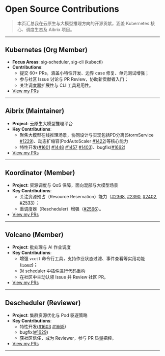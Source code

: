 # Open Source Contributions

> 本页汇总我在云原生与大模型推理方向的开源贡献，涵盖 Kubernetes 核心、调度生态及 Aibrix 项目。

---

## Kubernetes (Org Member)

- **Focus Areas**: sig-scheduler, sig-cli (kubectl)
- **Contributions**:
    - 提交 60+ PRs，涵盖小特性开发、边界 case 修复、单元测试增强；
    - 参与社区 Issue 讨论与 PR Review，协助新贡献者入门；
    - 关注调度器扩展性与 CLI 工具易用性。
- [View my PRs](https://github.com/kubernetes/kubernetes/pulls?q=is%3Amerged+is%3Apr+author%3Agoogs1025+)

---

## Aibrix (Maintainer)

- **Project**: 云原生大模型推理平台
- **Key Contributions**:
    - 聚焦大模型在线推理场景，协同设计与实现包括PD分离(StormService [#1229](https://github.com/vllm-project/aibrix/pull/1229))、动态扩缩容(PodAutoScaler [#1422](https://github.com/vllm-project/aibrix/issues/1422))等核心能力
    - 特性开发([#1601](https://github.com/vllm-project/aibrix/pull/1601) [#1448](https://github.com/vllm-project/aibrix/pull/1448) [#1457](https://github.com/vllm-project/aibrix/pull/1457) [#1403](https://github.com/vllm-project/aibrix/pull/1403))、bugfix([#1662](https://github.com/vllm-project/aibrix/pull/1662))
- [View my PRs](https://github.com/vllm-project/aibrix/pulls?q=is%3Apr+author%3Agoogs1025+is%3Aclosed)

---

## Koordinator (Member)

- **Project**: 资源调度与 QoS 保障，面向混部与大模型场景
- **Key Contributions**:
    - 关注资源预占（Resource Reservation）能力（[#2368](https://github.com/koordinator-sh/koordinator/pull/2368), [#2390](https://github.com/koordinator-sh/koordinator/pull/2390), [#2402](https://github.com/koordinator-sh/koordinator/pull/2402), [#2533](https://github.com/koordinator-sh/koordinator/pull/2533)）；
    - 重调度器（Rescheduler）增强（[#2566](https://github.com/koordinator-sh/koordinator/issues/2566)）。
- [View my PRs](https://github.com/koordinator-sh/koordinator/pulls?q=is%3Apr+author%3Agoogs1025+is%3Aclosed)

---

## Volcano (Member)

- **Project**: 批处理与 AI 作业调度
- **Key Contributions**:
    - 增强 `vcctl` 命令行工具，支持作业状态过滤、事件查看等实用功能([issue](https://github.com/volcano-sh/volcano/issues/3495))；
    - 对 scheduler 中插件进行代码重构
    - 在社区中主动认领 Issue 并 Review 社区 PR。
- [View my PRs](https://github.com/volcano-sh/volcano/pulls?q=is%3Amerged+is%3Apr+author%3Agoogs1025+)

---

## Descheduler (Reviewer)

- **Project**: 集群资源优化与 Pod 驱逐策略
- **Key Contributions**:
    - 特性开发([#1603](https://github.com/kubernetes-sigs/descheduler/pull/1603) [#1665](https://github.com/kubernetes-sigs/descheduler/pull/1665))
    - bugfix([#1629](https://github.com/kubernetes-sigs/descheduler/pull/1629))
    - 获社区信任，成为 Reviewer，参与 PR 质量把控。
- [View my PRs](https://github.com/kubernetes-sigs/descheduler/pulls?q=is%3Amerged+is%3Apr+author%3Agoogs1025+)

---
